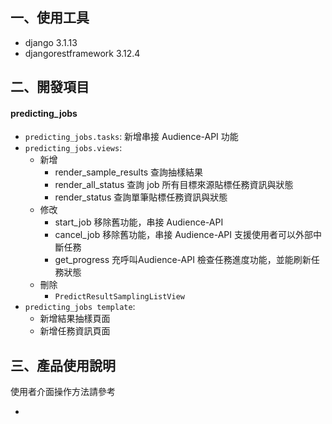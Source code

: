 ## 一、使用工具

+ django 3.1.13
+ djangorestframework 3.12.4

## 二、開發項目

#### predicting_jobs

+ `predicting_jobs.tasks`: 新增串接 Audience-API 功能
+ `predicting_jobs.views`: 
  + 新增
    + render_sample_results 查詢抽樣結果
    + render_all_status 查詢 job 所有目標來源貼標任務資訊與狀態
    + render_status 查詢單筆貼標任務資訊與狀態
  + 修改
    + start_job 移除舊功能，串接 Audience-API
    + cancel_job  移除舊功能，串接 Audience-API 支援使用者可以外部中斷任務
    + get_progress 充呼叫Audience-API 檢查任務進度功能，並能刷新任務狀態
  + 刪除
    + `PredictResultSamplingListView`
+ `predicting_jobs template`: 
  + 新增結果抽樣頁面
  + 新增任務資訊頁面

## 三、產品使用說明

使用者介面操作方法請參考

+ 
